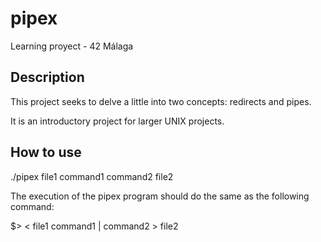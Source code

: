# pipex

Learning proyect - 42 Málaga

## Description

This project seeks to delve a little into two concepts: redirects and pipes.

It is an introductory project for larger UNIX projects.

## How to use

./pipex file1 command1 command2 file2

The execution of the pipex program should do the same as the following command:

$> < file1 command1 | command2 > file2
